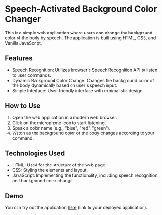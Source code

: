   <h1>Speech-Activated Background Color Changer</h1>
  <p>This is a simple web application where users can change the background color of the body by speech. The application is built using HTML, CSS, and Vanilla JavaScript.</p>
  
  <h2>Features</h2>
  <ul>
      <li>Speech Recognition: Utilizes browser's Speech Recognition API to listen to user commands.</li>
      <li>Dynamic Background Color Change: Changes the background color of the body dynamically based on user's speech input.</li>
      <li>Simple Interface: User-friendly interface with minimalistic design.</li>
  </ul>

  <h2>How to Use</h2>
  <ol>
      <li>Open the web application in a modern web browser.</li>
      <li>Click on the microphone icon to start listening.</li>
      <li>Speak a color name (e.g., "blue", "red", "green").</li>
      <li>Watch as the background color of the body changes according to your command.</li>
  </ol>

  <h2>Technologies Used</h2>
  <ul>
      <li>HTML: Used for the structure of the web page.</li>
      <li>CSS: Styling the elements and layout.</li>
      <li>JavaScript: Implementing the functionality, including speech recognition and background color change.</li>
  </ul>

  <h2>Demo</h2>
  <p>You can try out the application <a href="#">here</a> (link to your deployed application).</p>
